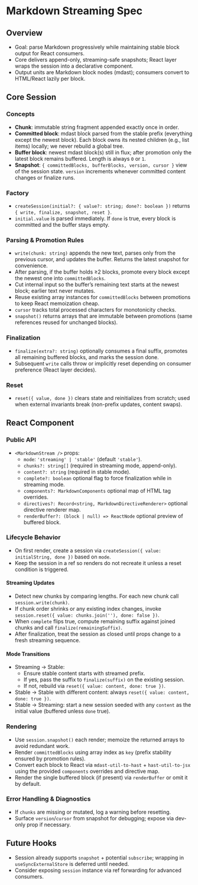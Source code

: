 # Markdown Streaming Spec

## Overview

- Goal: parse Markdown progressively while maintaining stable block output for
  React consumers.
- Core delivers append-only, streaming-safe snapshots; React layer wraps the
  session into a declarative component.
- Output units are Markdown block nodes (mdast); consumers convert to HTML/React
  lazily per block.

## Core Session

### Concepts

- **Chunk**: immutable string fragment appended exactly once in order.
- **Committed block**: mdast block parsed from the stable prefix (everything
  except the newest block). Each block owns its nested children (e.g., list
  items) locally; we never rebuild a global tree.
- **Buffer block**: newest mdast block(s) still in flux; after promotion only
  the latest block remains buffered. Length is always `0` or `1`.
- **Snapshot**: `{ committedBlocks, bufferBlocks, version, cursor }` view of the
  session state. `version` increments whenever committed content changes or
  finalize runs.

### Factory

- `createSession(initial?: { value?: string; done?: boolean })` returns
  `{ write, finalize, snapshot, reset }`.
- `initial.value` is parsed immediately. If `done` is true, every block is
  committed and the buffer stays empty.

### Parsing & Promotion Rules

- `write(chunk: string)` appends the new text, parses only from the previous
  cursor, and updates the buffer. Returns the latest snapshot for convenience.
- After parsing, if the buffer holds ≥2 blocks, promote every block except the
  newest one into `committedBlocks`.
- Cut internal input so the buffer’s remaining text starts at the newest block;
  earlier text never mutates.
- Reuse existing array instances for `committedBlocks` between promotions to
  keep React memoization cheap.
- `cursor` tracks total processed characters for monotonicity checks.
- `snapshot()` returns arrays that are immutable between promotions (same
  references reused for unchanged blocks).

### Finalization

- `finalize(extra?: string)` optionally consumes a final suffix, promotes all
  remaining buffered blocks, and marks the session done.
- Subsequent `write` calls throw or implicitly reset depending on consumer
  preference (React layer decides).

### Reset

- `reset({ value, done })` clears state and reinitializes from scratch; used
  when external invariants break (non-prefix updates, content swaps).

## React Component

### Public API

- `<MarkdownStream />` props:
  - `mode`: `'streaming' | 'stable'` (default `'stable'`).
  - `chunks?: string[]` (required in streaming mode, append-only).
  - `content?: string` (required in stable mode).
  - `complete?: boolean` optional flag to force finalization while in streaming
    mode.
  - `components?: MarkdownComponents` optional map of HTML tag overrides.
  - `directives?: Record<string, MarkdownDirectiveRenderer>` optional directive
    renderer map.
  - `renderBuffer?: (block | null) => ReactNode` optional preview of buffered
    block.

### Lifecycle Behavior

- On first render, create a session via
  `createSession({ value: initialString, done })` based on `mode`.
- Keep the session in a ref so renders do not recreate it unless a reset
  condition is triggered.

#### Streaming Updates

- Detect new chunks by comparing lengths. For each new chunk call
  `session.write(chunk)`.
- If chunk order shrinks or any existing index changes, invoke
  `session.reset({ value: chunks.join(''), done: false })`.
- When `complete` flips true, compute remaining suffix against joined chunks and
  call `finalize(remainingSuffix)`.
- After finalization, treat the session as closed until props change to a fresh
  streaming sequence.

#### Mode Transitions

- Streaming → Stable:
  - Ensure stable content starts with streamed prefix.
  - If yes, pass the suffix to `finalize(suffix)` on the existing session.
  - If not, rebuild via `reset({ value: content, done: true })`.
- Stable → Stable with different content: always
  `reset({ value: content, done: true })`.
- Stable → Streaming: start a new session seeded with any `content` as the
  initial value (buffered unless `done` true).

### Rendering

- Use `session.snapshot()` each render; memoize the returned arrays to avoid
  redundant work.
- Render `committedBlocks` using array index as `key` (prefix stability ensured
  by promotion rules).
- Convert each block to React via `mdast-util-to-hast` + `hast-util-to-jsx`
  using the provided `components` overrides and directive map.
- Render the single buffered block (if present) via `renderBuffer` or omit it by
  default.

### Error Handling & Diagnostics

- If `chunks` are missing or mutated, log a warning before resetting.
- Surface `version`/`cursor` from snapshot for debugging; expose via dev-only
  prop if necessary.

## Future Hooks

- Session already supports `snapshot` + potential `subscribe`; wrapping in
  `useSyncExternalStore` is deferred until needed.
- Consider exposing `session` instance via ref forwarding for advanced
  consumers.
